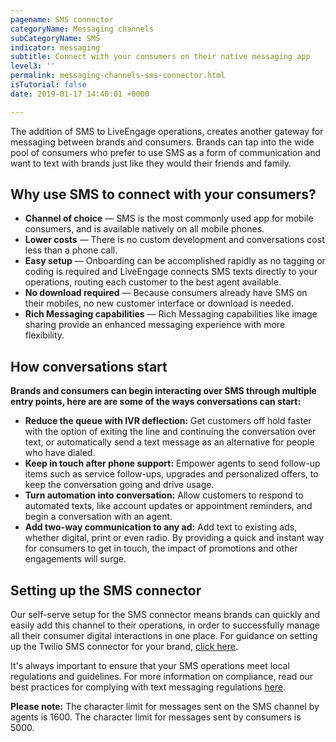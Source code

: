 ```yaml
---
pagename: SMS connector
categoryName: Messaging channels
subCategoryName: SMS
indicator: messaging
subtitle: Connect with your consumers on their native messaging app
level3: ''
permalink: messaging-channels-sms-connector.html
isTutorial: false
date: 2019-01-17 14:40:01 +0000

---
```

The addition of SMS to LiveEngage operations, creates another gateway for messaging between brands and consumers. Brands can tap into the wide pool of consumers who prefer to use SMS as a form of communication and want to text with brands just like they would their friends and family.

## Why use SMS to connect with your consumers?

* **Channel of choice** — SMS is the most commonly used app for mobile consumers, and is available natively on all mobile phones.
* **Lower costs** — There is no custom development and conversations cost less than a phone call.
* **Easy setup** — Onboarding can be accomplished rapidly as no tagging or coding is required and LiveEngage connects SMS texts directly to your operations, routing each customer to the best agent available.
* **No download required** — Because consumers already have SMS on their mobiles, no new customer interface or download is needed.
* **Rich Messaging capabilities** — Rich Messaging capabilities like image sharing provide an enhanced messaging experience with more flexibility.

## How conversations start

**Brands and consumers can begin interacting over SMS through multiple entry points, here are are some of the ways conversations can start:**

* **Reduce the queue with IVR deflection:** Get customers off hold faster with the option of exiting the line and continuing the conversation over text, or automatically send a text message as an alternative for people who have dialed.
* **Keep in touch after phone support:** Empower agents to send follow-up items such as service follow-ups, upgrades and personalized offers, to keep the conversation going and drive usage.
* **Turn automation into conversation:** Allow customers to respond to automated texts, like account updates or appointment reminders, and begin a conversation with an agent.
* **Add two-way communication to any ad:** Add text to existing ads, whether digital, print or even radio. By providing a quick and instant way for consumers to get in touch, the impact of promotions and other engagements will surge.

## Setting up the SMS connector

Our self-serve setup for the SMS connector means brands can quickly and easily add this channel to their operations, in order to successfully manage all their consumer digital interactions in one place. For guidance on setting up the Twilio SMS connector for your brand, [click here]().

It's always important to ensure that your SMS operations meet local regulations and guidelines. For more information on compliance, read our best practices for complying with text messaging regulations [here]().

**Please note:** The character limit for messages sent on the SMS channel by agents is 1600. The character limit for messages sent by consumers is 5000.

